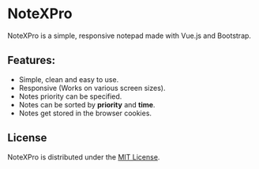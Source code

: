 # NoteXPro
NoteXPro is a simple, responsive notepad made with Vue.js and Bootstrap.
## Features:
  * Simple, clean and easy to use.
  * Responsive (Works on various screen sizes).
  * Notes priority can be specified.
  * Notes can be sorted by **priority** and **time**.
  * Notes get stored in the browser cookies.
## License
NoteXPro is distributed under the [MIT License](https://github.com/AmeerTaweel/note-x-pro/blob/master/LICENSE.md).
